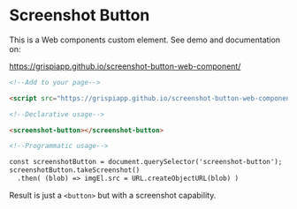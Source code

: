 # Screenshot Button

This is a Web components custom element. See demo and documentation on:

https://grispiapp.github.io/screenshot-button-web-component/

```html
<!--Add to your page-->

<script src="https://grispiapp.github.io/screenshot-button-web-component/screenshot-button.js"></script>

<!--Declarative usage-->

<screenshot-button></screenshot-button>

<!--Programmatic usage-->

const screenshotButton = document.querySelector('screenshot-button');
screenshotButton.takeScreenshot()
  .then( (blob) => imgEl.src = URL.createObjectURL(blob) )
```

Result is just a `<button>` but with a screenshot capability.
